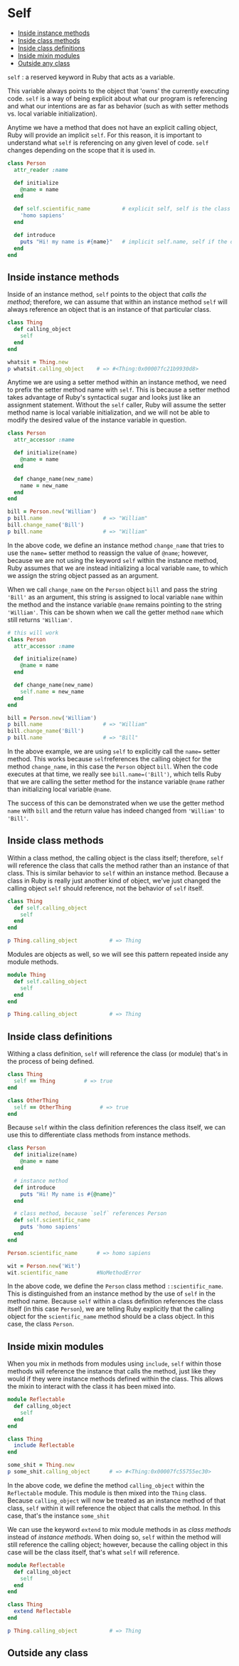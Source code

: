 # Self #

- [Inside instance methods](#inside-instance-methods)
- [Inside class methods](#inside-class-methods)
- [Inside class definitions](#inside-class-definitions)
- [Inside mixin modules](#inside-mixin-modules)
- [Outside any class](#outside-any-class)

`self`
: a reserved keyword in Ruby that acts as a variable.

This variable always points to the object that 'owns' the currently executing code. `self` is a way of being explicit about what our program is referencing and what our intentions are as far as behavior (such as with setter methods vs. local variable initialization).

Anytime we have a method that does not have an explicit calling object, Ruby will provide an implicit `self`. For this reason, it is important to understand what `self` is referencing on any given level of code. `self` changes depending on the scope that it is used in.

```ruby
class Person
  attr_reader :name

  def initialize
    @name = name
  end

  def self.scientific_name          # explicit self, self is the class
    'homo sapiens'
  end

  def introduce
    puts "Hi! my name is #{name}"   # implicit self.name, self if the object 
  end
end
```

## Inside instance methods ##

Inside of an instance method, `self` points to the object that *calls the method*; therefore, we can assume that within an instance method `self` will always reference an object that is an instance of that particular class.

```ruby
class Thing
  def calling_object
    self
  end
end

whatsit = Thing.new
p whatsit.calling_object    # => #<Thing:0x00007fc21b9930d8>
```

Anytime we are using a setter method within an instance method, we need to prefix the setter method name with `self`. This is because a setter method takes advantage of Ruby's syntactical sugar and looks just like an assignment statement. Without the `self` caller, Ruby will assume the setter method name is local variable initialization, and we will not be able to modify the desired value of the instance variable in question.

```ruby
class Person
  attr_accessor :name

  def initialize(name)
    @name = name
  end

  def change_name(new_name)
    name = new_name
  end
end

bill = Person.new('William')
p bill.name                   # => "William"
bill.change_name('Bill')
p bill.name                   # => "William"
```

In the above code, we define an instance method `change_name` that tries to use the `name=` setter method to reassign the value of `@name`; however, because we are not using the keyword `self` within the instance method, Ruby assumes that we are instead initializing a local variable `name`, to which we assign the string object passed as an argument.

When we call `change_name` on the `Person` object `bill` and pass the string `'Bill'` as an argument, this string is assigned to local variable `name` within the method and the instance variable `@name` remains pointing to the string `'William'`. This can be shown when we call the getter method `name` which still returns `'William'`.

```ruby
# this will work
class Person
  attr_accessor :name

  def initialize(name)
    @name = name
  end

  def change_name(new_name)
    self.name = new_name
  end
end

bill = Person.new('William')
p bill.name                   # => "William"
bill.change_name('Bill')
p bill.name                   # => "Bill"
```

In the above example, we are using `self` to explicitly call the `name=` setter method. This works because `self`references the calling object for the method `change_name`, in this case the `Person` object `bill`. When the code executes at that time, we really see `bill.name=('Bill')`, which tells Ruby that we are calling the setter method for the instance variable `@name` rather than initializing local variable `@name`.

The success of this can be demonstrated when we use the getter method `name` with `bill` and the return value has indeed changed from `'William'` to `'Bill'`.

## Inside class methods ##

Within a class method, the calling object is the class itself; therefore, `self` will reference the class that calls the method rather than an instance of that class. This is similar behavior to `self` within an instance method. Because a class in Ruby is really just another kind of object, we've just changed the calling object `self` should reference, not the behavior of `self` itself.

```ruby
class Thing
  def self.calling_object
    self
  end
end

p Thing.calling_object          # => Thing
```

Modules are objects as well, so we will see this pattern repeated inside any module methods.

```ruby
module Thing
  def self.calling_object
    self
  end
end

p Thing.calling_object          # => Thing
```

## Inside class definitions ##

Withing a class definition, `self` will reference the class (or module) that's in the process of being defined.

```ruby
class Thing
  self == Thing         # => true
end

class OtherThing
  self == OtherThing         # => true
end
```

Because `self` within the class definition references the class itself, we can use this to differentiate class methods from instance methods.

```ruby
class Person
  def initialize(name)
    @name = name
  end

  # instance method
  def introduce
    puts "Hi! My name is #{@name}"
  end

  # class method, because `self` references Person
  def self.scientific_name
    puts 'homo sapiens'
  end
end

Person.scientific_name      # => homo sapiens

wit = Person.new('Wit')
wit.scientific_name         #NoMethodError
```

In the above code, we define the `Person` class method `::scientific_name`. This is distinguished from an instance method by the use of `self` in the method name. Because `self` within a class definition references the class itself (in this case `Person`), we are telling Ruby explicitly that the calling object for the `scientific_name` method should be a class object. In this case, the class `Person`.

## Inside mixin modules ##

When you mix in methods from modules using `include`, `self` within those methods will reference the instance that calls the method, just like they would if they were instance methods defined within the class. This allows the mixin to interact with the class it has been mixed into.

```ruby
module Reflectable
  def calling_object
    self
  end
end

class Thing
  include Reflectable
end

some_shit = Thing.new
p some_shit.calling_object      # => #<Thing:0x00007fc55755ec30>
```

In the above code, we define the method `calling_object` within the `Reflectable` module. This module is then mixed into the `Thing` class. Because `calling_object` will now be treated as an instance method of that class, `self` within it will reference the object that calls the method. In this case, that's the instance `some_shit`

We can use the keyword `extend` to mix module methods in as *class methods* instead of *instance methods*. When doing so, `self` within the method will still reference the calling object; however, because the calling object in this case will be the class itself, that's what `self` will reference.

```ruby
module Reflectable
  def calling_object
    self
  end
end

class Thing
  extend Reflectable
end

p Thing.calling_object          # => Thing
```

## Outside any class ##

